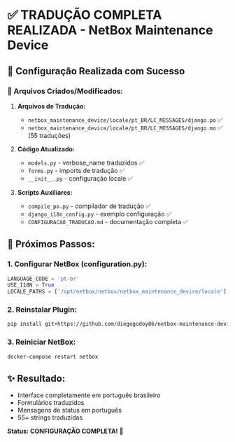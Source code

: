 # ✅ TRADUÇÃO COMPLETA REALIZADA - NetBox Maintenance Device

## 🎯 Configuração Realizada com Sucesso

### 📁 Arquivos Criados/Modificados:

1. **Arquivos de Tradução:**
   - `netbox_maintenance_device/locale/pt_BR/LC_MESSAGES/django.po` ✅
   - `netbox_maintenance_device/locale/pt_BR/LC_MESSAGES/django.mo` ✅ (55 traduções)

2. **Código Atualizado:**
   - `models.py` - verbose_name traduzidos ✅
   - `forms.py` - imports de tradução ✅
   - `__init__.py` - configuração locale ✅

3. **Scripts Auxiliares:**
   - `compile_po.py` - compilador de tradução ✅
   - `django_i18n_config.py` - exemplo configuração ✅
   - `CONFIGURACAO_TRADUCAO.md` - documentação completa ✅

## 🚀 Próximos Passos:

### 1. Configurar NetBox (configuration.py):
```python
LANGUAGE_CODE = 'pt-br'
USE_I18N = True
LOCALE_PATHS = ['/opt/netbox/netbox/netbox_maintenance_device/locale']
```

### 2. Reinstalar Plugin:
```bash
pip install git+https://github.com/diegogodoy06/netbox-maintenance-device.git
```

### 3. Reiniciar NetBox:
```bash
docker-compose restart netbox
```

## ✨ Resultado:
- Interface completamente em português brasileiro
- Formulários traduzidos
- Mensagens de status em português
- 55+ strings traduzidas

**Status: CONFIGURAÇÃO COMPLETA! 🎉**
